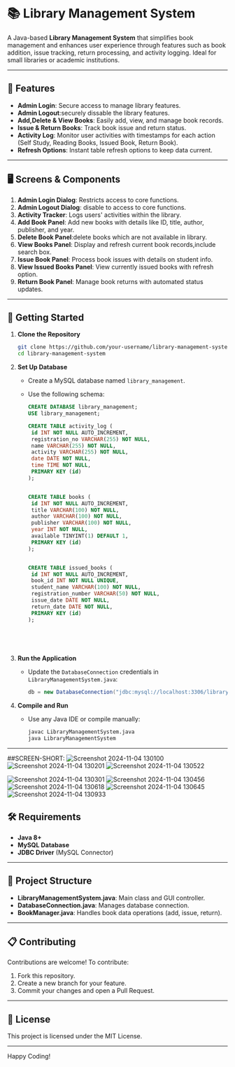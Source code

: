 
# 📚 Library Management System

A Java-based **Library Management System** that simplifies book management and enhances user experience through 
features such as book addition, issue tracking, return processing, and activity logging.
Ideal for small libraries or academic institutions.

---

## 🔧 Features

- **Admin Login**: Secure access to manage library features.
- **Admin Logout**:securely dissable the library features.
- **Add,Delete & View Books**: Easily add, view, and manage book records.
- **Issue & Return Books**: Track book issue and return status.
- **Activity Log**: Monitor user activities with timestamps for each action (Self Study, Reading Books, Issued Book, Return Book).
- **Refresh Options**: Instant table refresh options to keep data current.

---

## 🖥️ Screens & Components

1. **Admin Login Dialog**: Restricts access to core functions.
2. **Admin Logout Dialog**: disable to access to core functions.
3. **Activity Tracker**: Logs users' activities within the library.
4. **Add Book Panel**: Add new books with details like ID, title, author, publisher, and year.
5. **Delete Book Panel**:delete books which are not available in library.
6. **View Books Panel**: Display and refresh current book records,include search box.
7. **Issue Book Panel**: Process book issues with details on student info.
8. **View Issued Books Panel**: View currently issued books with refresh option.
9. **Return Book Panel**: Manage book returns with automated status updates.

---

## 🚀 Getting Started

1. **Clone the Repository**
   ```bash
   git clone https://github.com/your-username/library-management-system.git
   cd library-management-system
   ```

2. **Set Up Database**  
   - Create a MySQL database named `library_management`.
   - Use the following schema:

     ```sql
     CREATE DATABASE library_management;
     USE library_management;

     CREATE TABLE activity_log (
      id INT NOT NULL AUTO_INCREMENT,
      registration_no VARCHAR(255) NOT NULL,
      name VARCHAR(255) NOT NULL,
      activity VARCHAR(255) NOT NULL,
      date DATE NOT NULL,
      time TIME NOT NULL,
      PRIMARY KEY (id)
     );


     CREATE TABLE books (
      id INT NOT NULL AUTO_INCREMENT,
      title VARCHAR(100) NOT NULL,
      author VARCHAR(100) NOT NULL,
      publisher VARCHAR(100) NOT NULL,
      year INT NOT NULL,
      available TINYINT(1) DEFAULT 1,
      PRIMARY KEY (id)
     );


     CREATE TABLE issued_books (
      id INT NOT NULL AUTO_INCREMENT,
      book_id INT NOT NULL UNIQUE,
      student_name VARCHAR(100) NOT NULL,
      registration_number VARCHAR(50) NOT NULL,
      issue_date DATE NOT NULL,
      return_date DATE NOT NULL,
      PRIMARY KEY (id)
     );


    
        
     ```

3. **Run the Application**
   - Update the `DatabaseConnection` credentials in `LibraryManagementSystem.java`:
     ```java
     db = new DatabaseConnection("jdbc:mysql://localhost:3306/library_management", "root", "your_password");
     ```

4. **Compile and Run**
   - Use any Java IDE or compile manually:
     ```bash
     javac LibraryManagementSystem.java
     java LibraryManagementSystem
     ```

---
##SCREEN-SHORT:
![Screenshot 2024-11-04 130100](https://github.com/user-attachments/assets/a8542a3f-0622-4f87-90e3-4722e1304015)
![Screenshot 2024-11-04 130201](https://github.com/user-attachments/assets/961ebd21-180d-457f-839a-4c11478cd6ec)
![Screenshot 2024-11-04 130522](https://github.com/user-attachments/assets/6f7c2e78-6aa4-44a5-ae3c-42474db39a37)

![Screenshot 2024-11-04 130301](https://github.com/user-attachments/assets/760643ae-3c1c-4b13-8080-d137908c6c19)
![Screenshot 2024-11-04 130456](https://github.com/user-attachments/assets/81d69c78-5744-4c4b-98c7-8d8a17f97484)
![Screenshot 2024-11-04 130618](https://github.com/user-attachments/assets/d783c92c-7070-4422-9ba3-a8301b2302b2)
![Screenshot 2024-11-04 130645](https://github.com/user-attachments/assets/f0fd8a4b-7f10-47b4-b447-bbca084b7965)
![Screenshot 2024-11-04 130933](https://github.com/user-attachments/assets/2509372a-7ab9-43d1-ba9b-b3850cf02f36)

## 🛠️ Requirements

- **Java 8+**
- **MySQL Database**
- **JDBC Driver** (MySQL Connector)

---

## 📂 Project Structure

- **LibraryManagementSystem.java**: Main class and GUI controller.
- **DatabaseConnection.java**: Manages database connection.
- **BookManager.java**: Handles book data operations (add, issue, return).

---

## 📋 Contributing

Contributions are welcome! To contribute:

1. Fork this repository.
2. Create a new branch for your feature.
3. Commit your changes and open a Pull Request.

---

## 📄 License

This project is licensed under the MIT License.

---

Happy Coding!
